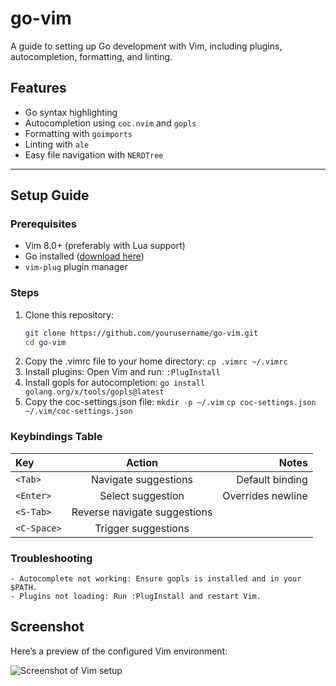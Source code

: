 # go-vim
A guide to setting up Go development with Vim, including plugins, autocompletion, formatting, and linting.

## Features
- Go syntax highlighting
- Autocompletion using `coc.nvim` and `gopls`
- Formatting with `goimports`
- Linting with `ale`
- Easy file navigation with `NERDTree`

---

## Setup Guide

### Prerequisites
- Vim 8.0+ (preferably with Lua support)
- Go installed ([download here](https://golang.org/dl/))
- `vim-plug` plugin manager

### Steps
1. Clone this repository:
   ```bash
   git clone https://github.com/yourusername/go-vim.git
   cd go-vim
   
2. Copy the .vimrc file to your home directory: `cp .vimrc ~/.vimrc`
3. Install plugins: Open Vim and run: `:PlugInstall`
4. Install gopls for autocompletion: `go install golang.org/x/tools/gopls@latest`
5. Copy the coc-settings.json file:
   `mkdir -p ~/.vim`
   `cp coc-settings.json ~/.vim/coc-settings.json`

### Keybindings Table
| Key          | Action                      | Notes           |
|:-------------|:---------------------------:|----------------:|
| `<Tab>`      | Navigate suggestions        | Default binding |
| `<Enter>`    | Select suggestion           | Overrides newline|
| `<S-Tab>`    | Reverse navigate suggestions|                  |
| `<C-Space>`  | Trigger suggestions         |                  |

### Troubleshooting
    - Autocomplete not working: Ensure gopls is installed and in your $PATH.
    - Plugins not loading: Run :PlugInstall and restart Vim.

## Screenshot
Here’s a preview of the configured Vim environment:

![Screenshot of Vim setup](https://raw.githubusercontent.com/rezauditore/go-vim/refs/heads/main/assets/vim-screenshot.png)

